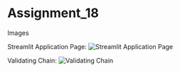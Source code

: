 # Assignment_18

Images

Streamlit Application Page:
![Streamlit Application Page](https://github.com/shiva9-dot/Assignment_18/assets/141513012/1ec3e2d1-ded2-4960-8420-c9437b16304a)

Validating Chain:
![Validating Chain](https://github.com/shiva9-dot/Assignment_18/assets/141513012/9eac1aff-0ba6-41b4-9537-a5c98557c2fc)
